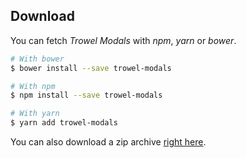 ## Download

You can fetch *Trowel Modals* with *npm*, *yarn* or *bower*.

```bash
# With bower
$ bower install --save trowel-modals

# With npm
$ npm install --save trowel-modals

# With yarn
$ yarn add trowel-modals
```

You can also download a zip archive [right here](https://github.com/FriendsOfTrowel/Modals/archive/master.zip).
